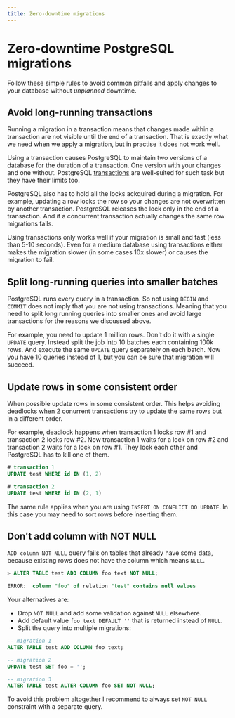 ```yaml
---
title: Zero-downtime migrations
---
```


# Zero-downtime PostgreSQL migrations

Follow these simple rules to avoid common pitfalls and apply changes to your database without
_unplanned_ downtime.

## Avoid long-running transactions

Running a migration in a transaction means that changes made within a transaction are not visible
until the end of a transaction. That is exactly what we need when we apply a migration, but in
practise it does not work well.

Using a transaction causes PostgreSQL to maintain two versions of a database for the duration of a
transaction. One version with your changes and one without. PostgreSQL
[transactions](https://www.postgresql.org/docs/13/tutorial-transactions.html) are well-suited for
such task but they have their limits too.

PostgreSQL also has to hold all the locks ackquired during a migration. For example, updating a row
locks the row so your changes are not overwritten by another transaction. PostgreSQL releases the
lock only in the end of a transaction. And if a concurrent transaction actually changes the same row
migrations fails.

Using transactions only works well if your migration is small and fast (less than 5-10 seconds).
Even for a medium database using transactions either makes the migration slower (in some cases 10x
slower) or causes the migration to fail.

## Split long-running queries into smaller batches

PostgreSQL runs every query in a transaction. So not using `BEGIN` and `COMMIT` does not imply that
you are not using transactions. Meaning that you need to split long running queries into smaller
ones and avoid large transactions for the reasons we discussed above.

For example, you need to update 1 million rows. Don't do it with a single `UPDATE` query. Instead
split the job into 10 batches each containing 100k rows. And execute the same `UPDATE` query
separately on each batch. Now you have 10 queries instead of 1, but you can be sure that migration
will succeed.

## Update rows in some consistent order

When possible update rows in some consistent order. This helps avoiding deadlocks when 2 conurrent
transactions try to update the same rows but in a different order.

For example, deadlock happens when transaction 1 locks row #1 and transaction 2 locks row #2. Now
transaction 1 waits for a lock on row #2 and transaction 2 waits for a lock on row #1. They lock
each other and PostgreSQL has to kill one of them.

```sql
# transaction 1
UPDATE test WHERE id IN (1, 2)

# transaction 2
UPDATE test WHERE id IN (2, 1)
```

The same rule applies when you are using `INSERT ON CONFLICT DO UPDATE`. In this case you may need
to sort rows before inserting them.

## Don't add column with NOT NULL

`ADD column NOT NULL` query fails on tables that already have some data, because existing rows does
not have the column which means `NULL`.

```sql
> ALTER TABLE test ADD COLUMN foo text NOT NULL;

ERROR:  column "foo" of relation "test" contains null values
```

Your alternatives are:

- Drop `NOT NULL` and add some validation against `NULL` elsewhere.
- Add default value `foo text DEFAULT ''` that is returned instead of `NULL`.
- Split the query into multiple migrations:

```sql
-- migration 1
ALTER TABLE test ADD COLUMN foo text;

-- migration 2
UPDATE test SET foo = '';

-- migration 3
ALTER TABLE test ALTER COLUMN foo SET NOT NULL;
```

To avoid this problem altogether I recommend to always set `NOT NULL` constraint with a separate
query.
